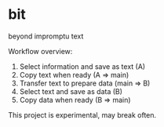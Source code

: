 # bit
beyond impromptu text

Workflow overview:

1. Select information and save as text (A)
2. Copy text when ready (A => main)
3. Transfer text to prepare data (main => B)
4. Select text and save as data (B)
5. Copy data when ready (B => main)

This project is experimental, may break often.

